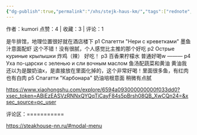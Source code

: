 ```yaml
---
{"dg-publish":true,"permalink":"/xhs/stejk-haus-km/","tags":["rednote","下诺夫哥罗德"],"created":"2025-03-17T18:29:05.175+08:00","updated":"2025-03-19T21:40:44.510+08:00"}
---
```


作者：kumori
点赞：4   |   收藏：3   |   评论：1

是牛排馆，地理位置很好就在酒店楼下
p1 Спагетти "Нери с креветками" 墨鱼汁意面配虾 这个不错！没有很腻，个人感觉比主推的那个好吃
p2 Острые куриные крылышки 炸鸡（辣） 好吃！
p3 百香果柠檬水 普通好喝w
———
p4 Уха по-царски с зеленью и сли вочным маслом 鱼汤配蔬菜和黄油 黄油我还以为是酸奶油x，是直接放在里面化掉的，这个非常好喝！里面很多鱼，有红肉也有白肉
p5 Спагатти "Карбонара" 奶油培根意面 稍微有点腻

https://www.xiaohongshu.com/explore/6594a093000000000f033dd0?xsec_token=ABiEzEASVzRNNxQYQqTiCayF84s5pBrsh08QB_XwCQn24=&xsec_source=pc_user

评论区：===========

https://steakhouse-nn.ru/#modal-menu